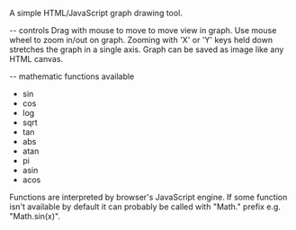 A simple HTML/JavaScript graph drawing tool. 

-- controls
Drag with mouse to move to move view in graph.
Use mouse wheel to zoom in/out on graph.
Zooming with 'X' or 'Y' keys held down stretches the graph in a single axis.
Graph can be saved as image like any HTML canvas.

-- mathematic functions available
- sin
- cos
- log
- sqrt
- tan
- abs
- atan
- pi
- asin
- acos

Functions are interpreted by browser's JavaScript engine. If some function isn't available by default it can probably
be called with "Math." prefix e.g. "Math.sin(x)".
